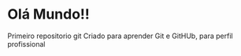 # Olá Mundo!!
 Primeiro repositorio git
 Criado para aprender Git e GitHUb, para perfil profissional
